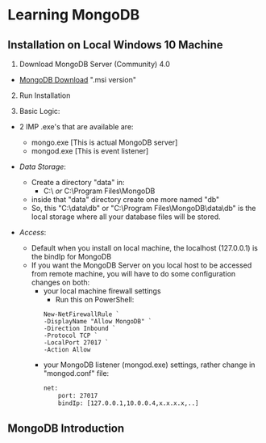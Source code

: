 # Learning MongoDB

## Installation on Local Windows 10 Machine

1. Download MongoDB Server (Community) 4.0

- [MongoDB Download](https://www.mongodb.com/download-center/community) ".msi version"

2. Run Installation

3. Basic Logic:

-   2 IMP .exe's that are available are:
    - mongo.exe [This is actual MongoDB server]
    - mongod.exe [This is event listener]

-   _Data Storage_:
    - Create a directory "data" in:
        -  C:\ *or* C:\Program Files\MongoDB
    - inside that "data" directory create one more named "db"
    - So, this "C:\data\db" or "C:\Program Files\MongoDB\data\db" is the local storage where all your database files will be stored.

- _Access_:
    - Default when you install on local machine, the localhost (127.0.0.1) is the bindIp for MongoDB
    - If you want the MongoDB Server on you local host to be accessed from remote machine, you will have to do some configuration changes on both:
        - your local machine firewall settings
            - Run this on PowerShell:
            ```shell
            New-NetFirewallRule `
            -DisplayName "Allow MongoDB" `
            -Direction Inbound `
            -Protocol TCP `
            -LocalPort 27017 `
            -Action Allow
            ```
        - your MongoDB listener (mongod.exe) settings, rather change in "mongod.conf" file:
            ```cmd
            net:
                port: 27017
                bindIp: [127.0.0.1,10.0.0.4,x.x.x.x,..]
            ```



## MongoDB Introduction

